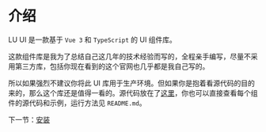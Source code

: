 # 介绍

LU UI 是一款基于 `Vue 3` 和 `TypeScript` 的 UI 组件库。

这款组件库是我为了总结自己这几年的技术经验而写的，全程亲手编写，尽量不采用第三方库，包括你现在看到的这个官网也几乎都是我自己写的。

所以如果强烈不建议你将此 UI 库用于生产环境。但如果你是抱着看源代码的目的来的，那么这个库还是值得一看的。源代码放在了[这里](https://github.com/Maricaya/blue-Elements)，你也可以直接查看每个组件的源代码和示例，运行方法见 `README.md`。

下一节：[安装](#/doc/install)